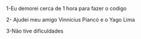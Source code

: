 1-Eu demorei cerca de 1 hora para fazer o codigo

2- Ajudei meu amigo Vinnicius Piancó e o Yago Lima 

3-Não tive dificuldades
